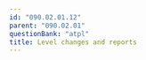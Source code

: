 ```yaml
---
id: "090.02.01.12"
parent: "090.02.01"
questionBank: "atpl"
title: Level changes and reports
---
```

